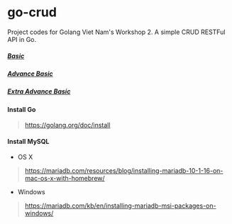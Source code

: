 # go-crud
Project codes for Golang Viet Nam's Workshop 2. A simple CRUD RESTFul API in Go.

##### [Basic](https://github.com/haithngn/go-crud/tree/basic)
##### [Advance Basic](https://github.com/haithngn/go-crud/tree/advance-basic)
##### [Extra Advance Basic](https://github.com/haithngn/go-crud/tree/extra-advance-basic)

#### Install Go
> https://golang.org/doc/install

#### Install MySQL

* OS X
> https://mariadb.com/resources/blog/installing-mariadb-10-1-16-on-mac-os-x-with-homebrew/

* Windows
> https://mariadb.com/kb/en/installing-mariadb-msi-packages-on-windows/